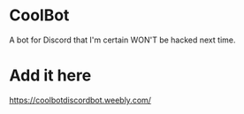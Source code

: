 # CoolBot
A bot for Discord that I'm certain WON'T be hacked next time.

# Add it here
https://coolbotdiscordbot.weebly.com/
